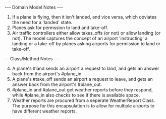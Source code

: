 --- Domain Model Notes ---

1. If a plane is flying, then it isn't landed, and vice versa, which obviates the need for a 'landed' state.
2. Planes ask for permssion to land and take-off.
3. Air traffic controllers either allow takes_offs (or not) or allow landing (or not). The model captures the concept of an airport 'instructing' a landing or a take-off by planes asking airports for permission to land or take-off. 

-- Class/Method Notes ---

4. A plane's #land sends an airport a request to land, and gets an answer back from the airport's #plane_in.
5. A plane's #take_off sends an airport a request to leave, and gets an answer back from the airport's #plane_out.
6. #plane_in and #plane_out get weather reports before they respond, while #plane_in also checks to see if there is available space.
7. Weather reports are procured from a seperate WeatherReport Class. The purpose for this encapsulation is to allow for multiple airports to have different weather reports.


